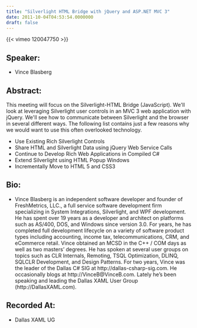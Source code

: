```yaml
---
title: "Silverlight HTML Bridge with jQuery and ASP.NET MVC 3"
date: 2011-10-04T04:53:54.0000000
draft: false
---
```


{{< vimeo 120047750 >}}

## Speaker:

 - Vince Blasberg

## Abstract:

<p>This meeting will focus on the Silverlight-HTML Bridge (JavaScript). We'll look at leveraging Silverlight user controls in an MVC 3 web application with jQuery. We'll see how to communicate between Silverlight and the browser in several different ways. The following list contains just a few reasons why we would want to use this often overlooked technology.</p>
<ul>
<li>Use Existing Rich Silverlight Controls</li>
<li>Share HTML and Silverlight Data using jQuery Web Service Calls</li>
<li>Continue to Develop Rich Web Applications in Compiled C#</li>
<li>Extend Silverlight using HTML Popup Windows</li>
<li>Incrementally Move to HTML 5 and CSS3</li>
</ul>

## Bio:

 - <p>Vince Blasberg is an independent software developer and founder of FreshMetrics, LLC., a full service software development firm specializing in System Integrations, Silverlight, and WPF development. He has spent over 19 years as a developer and architect on platforms such as AS/400, DOS, and Windows since version 3.0. For years, he has completed full development lifecycle on a variety of software product types including accounting, income tax, telecommunications, CRM, and eCommerce retail. Vince obtained an MCSD in the C++ / COM days as well as two masters’ degrees. He has spoken at several user groups on topics such as CLR Internals, Remoting, TSQL Optimization, DLINQ, SQLCLR Development, and Design Patterns. For two years, Vince was the leader of the Dallas C# SIG at http://dallas-csharp-sig.com. He occasionally blogs at http://VinceB@VinceB.com. Lately he’s been speaking and leading the Dallas XAML User Group (http://DallasXAML.com).</p>

## Recorded At:

 - Dallas XAML UG

